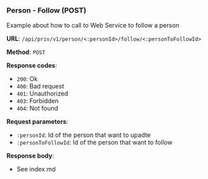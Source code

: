 ### Person - Follow (POST)

Example about how to call to Web Service to follow a person

**URL**: `/api/priv/v1/person/<:personId>/follow/<:personToFollowId>`

**Method**: `POST`

**Response codes**: 
* `200`: Ok
* `400`: Bad request
* `401`: Unauthorized
* `403`: Forbidden
* `404`: Not found

**Request parameters**:
* `:personId`: Id of the person that want to upadte
* `:personToFollowId`: Id of the person that want to follow
  

**Response body**:

* See index.md